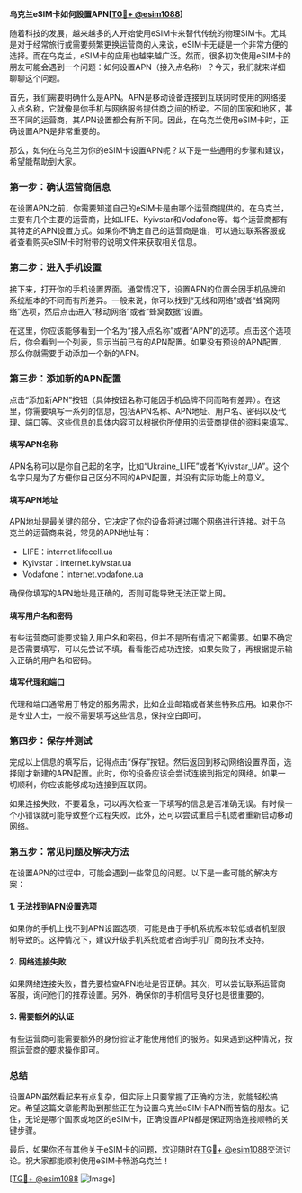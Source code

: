 **乌克兰eSIM卡如何設置APN[[TG💪+ @esim1088](https://t.me/s/esim1088)]**

随着科技的发展，越来越多的人开始使用eSIM卡来替代传统的物理SIM卡。尤其是对于经常旅行或需要频繁更换运营商的人来说，eSIM卡无疑是一个非常方便的选择。而在乌克兰，eSIM卡的应用也越来越广泛。然而，很多初次使用eSIM卡的朋友可能会遇到一个问题：如何设置APN（接入点名称）？今天，我们就来详细聊聊这个问题。

首先，我们需要明确什么是APN。APN是移动设备连接到互联网时使用的网络接入点名称，它就像是你手机与网络服务提供商之间的桥梁。不同的国家和地区，甚至不同的运营商，其APN设置都会有所不同。因此，在乌克兰使用eSIM卡时，正确设置APN是非常重要的。

那么，如何在乌克兰为你的eSIM卡设置APN呢？以下是一些通用的步骤和建议，希望能帮助到大家。

### **第一步：确认运营商信息**

在设置APN之前，你需要知道自己的eSIM卡是由哪个运营商提供的。在乌克兰，主要有几个主要的运营商，比如LIFE、Kyivstar和Vodafone等。每个运营商都有其特定的APN设置方式。如果你不确定自己的运营商是谁，可以通过联系客服或者查看购买eSIM卡时附带的说明文件来获取相关信息。

### **第二步：进入手机设置**

接下来，打开你的手机设置界面。通常情况下，设置APN的位置会因手机品牌和系统版本的不同而有所差异。一般来说，你可以找到“无线和网络”或者“蜂窝网络”选项，然后点击进入“移动网络”或者“蜂窝数据”设置。

在这里，你应该能够看到一个名为“接入点名称”或者“APN”的选项。点击这个选项后，你会看到一个列表，显示当前已有的APN配置。如果没有预设的APN配置，那么你就需要手动添加一个新的APN。

### **第三步：添加新的APN配置**

点击“添加新APN”按钮（具体按钮名称可能因手机品牌不同而略有差异）。在这里，你需要填写一系列的信息，包括APN名称、APN地址、用户名、密码以及代理、端口等。这些信息的具体内容可以根据你所使用的运营商提供的资料来填写。

#### **填写APN名称**
APN名称可以是你自己起的名字，比如“Ukraine_LIFE”或者“Kyivstar_UA”。这个名字只是为了方便你自己区分不同的APN配置，并没有实际功能上的意义。

#### **填写APN地址**
APN地址是最关键的部分，它决定了你的设备将通过哪个网络进行连接。对于乌克兰的运营商来说，常见的APN地址有：
- LIFE：internet.lifecell.ua
- Kyivstar：internet.kyivstar.ua
- Vodafone：internet.vodafone.ua

确保你填写的APN地址是正确的，否则可能导致无法正常上网。

#### **填写用户名和密码**
有些运营商可能要求输入用户名和密码，但并不是所有情况下都需要。如果不确定是否需要填写，可以先尝试不填，看看能否成功连接。如果失败了，再根据提示输入正确的用户名和密码。

#### **填写代理和端口**
代理和端口通常用于特定的服务需求，比如企业邮箱或者某些特殊应用。如果你不是专业人士，一般不需要填写这些信息，保持空白即可。

### **第四步：保存并测试**

完成以上信息的填写后，记得点击“保存”按钮。然后返回到移动网络设置界面，选择刚才新建的APN配置。此时，你的设备应该会尝试连接到指定的网络。如果一切顺利，你应该能够成功连接到互联网。

如果连接失败，不要着急，可以再次检查一下填写的信息是否准确无误。有时候一个小错误就可能导致整个过程失败。此外，还可以尝试重启手机或者重新启动移动网络。

### **第五步：常见问题及解决方法**

在设置APN的过程中，可能会遇到一些常见的问题。以下是一些可能的解决方案：

#### **1. 无法找到APN设置选项**
如果你的手机上找不到APN设置选项，可能是由于手机系统版本较低或者机型限制导致的。这种情况下，建议升级手机系统或者咨询手机厂商的技术支持。

#### **2. 网络连接失败**
如果网络连接失败，首先要检查APN地址是否正确。其次，可以尝试联系运营商客服，询问他们的推荐设置。另外，确保你的手机信号良好也是很重要的。

#### **3. 需要额外的认证**
有些运营商可能需要额外的身份验证才能使用他们的服务。如果遇到这种情况，按照运营商的要求操作即可。

### **总结**

设置APN虽然看起来有点复杂，但实际上只要掌握了正确的方法，就能轻松搞定。希望这篇文章能帮助到那些正在为设置乌克兰eSIM卡APN而苦恼的朋友。记住，无论是哪个国家或地区的eSIM卡，正确设置APN都是保证网络连接顺畅的关键步骤。

最后，如果你还有其他关于eSIM卡的问题，欢迎随时在[TG💪+ @esim1088](https://t.me/s/esim1088)交流讨论。祝大家都能顺利使用eSIM卡畅游乌克兰！

[[TG💪+ @esim1088](https://t.me/s/esim1088) ![Image](https://i.postimg.cc/4NQfJmqS/Snipaste-2025-05-13-00-14-12.png)]